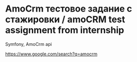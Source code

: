 # AmoCrm тестовое задание с стажировки / amoCRM test assignment from internship

Symfony, AmoCrm api

https://www.google.com/search?q=amocrm
